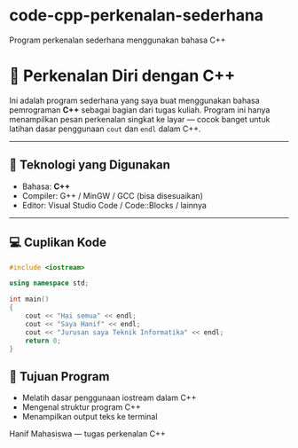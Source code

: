 # code-cpp-perkenalan-sederhana
Program perkenalan sederhana menggunakan bahasa C++

# 👋 Perkenalan Diri dengan C++

Ini adalah program sederhana yang saya buat menggunakan bahasa pemrograman **C++** sebagai bagian dari tugas kuliah. Program ini hanya menampilkan pesan perkenalan singkat ke layar — cocok banget untuk latihan dasar penggunaan `cout` dan `endl` dalam C++.

---

## 🔧 Teknologi yang Digunakan
- Bahasa: **C++**
- Compiler: G++ / MinGW / GCC (bisa disesuaikan)
- Editor: Visual Studio Code / Code::Blocks / lainnya

---

## 💻 Cuplikan Kode

```cpp
#include <iostream>

using namespace std;

int main()
{
    cout << "Hai semua" << endl;
    cout << "Saya Hanif" << endl;
    cout << "Jurusan saya Teknik Informatika" << endl;
    return 0;
}
```

## 🎯 Tujuan Program
- Melatih dasar penggunaan iostream dalam C++
- Mengenal struktur program C++
- Menampilkan output teks ke terminal

Hanif
Mahasiswa — tugas perkenalan C++
